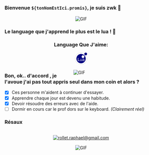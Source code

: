 ### Bienvenue ```${tonNomEstIci.promis}```, je suis zwk 👋

<p align="center">
  <img align="center" width="60%" alt="GIF" src="https://media.giphy.com/media/eblY3tDpmvLhh7Er9C/giphy.gif"/>
</p>

### Le language que j'apprend le plus est le lua ! 🦜

<h3 align="center">Language Que J'aime:</h3>
<p align="center"> <a href="https://www.lua.org/manual/5.3/manual.html" target="_blank"> <img src="https://raw.githubusercontent.com/devicons/devicon/master/icons/lua/lua-original-wordmark.svg" alt="lua" width="40" height="40"/> </a> </p>

<img align="right" width="55%" alt="GIF" src="https://media.giphy.com/media/26BRMEFwtMyUchjB6/giphy.gif"></img>

### Bon, ok.. d'accord , je l'avoue j'ai pas tout appris seul dans mon coin et alors ?
  - [x] Ces personne m'aident à continuer d'essayer.
  - [x] Apprendre chaque jour est devenu une habitude.
  - [x] Devoir résoudre des erreurs avec de l'aide.
  - [ ] Dormir en cours car le prof dors sur le keyboard. *(Clairement réel)*

### Résaux

<p align="center">
  <br/>
  <a href="https://twitter.com/NecoLeRandom">
    <img alt="rollet.raphael@gmail.com" height="50px" width="50px" src="http://cdn.pixabay.com/photo/2017/08/23/11/30/twitter-2672572_960_720.jpg"/>
  </a>

  <p align="center">
  <img align="center" width="60%" alt="GIF" src="https://media.giphy.com/media/zR5SA4y0WoSvuARsv2/giphy.gif"/>
</p>
